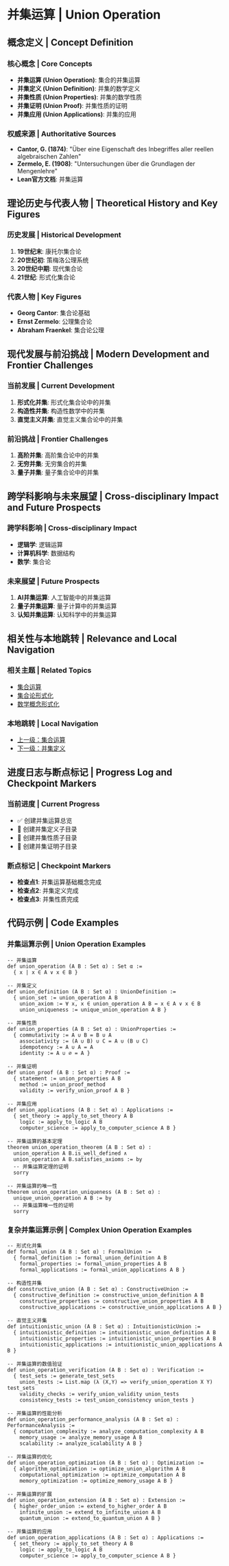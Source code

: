 # 并集运算 | Union Operation

## 概念定义 | Concept Definition

### 核心概念 | Core Concepts

- **并集运算 (Union Operation)**: 集合的并集运算
- **并集定义 (Union Definition)**: 并集的数学定义
- **并集性质 (Union Properties)**: 并集的数学性质
- **并集证明 (Union Proof)**: 并集性质的证明
- **并集应用 (Union Applications)**: 并集的应用

### 权威来源 | Authoritative Sources

- **Cantor, G. (1874)**: "Über eine Eigenschaft des Inbegriffes aller reellen algebraischen Zahlen"
- **Zermelo, E. (1908)**: "Untersuchungen über die Grundlagen der Mengenlehre"
- **Lean官方文档**: 并集运算

## 理论历史与代表人物 | Theoretical History and Key Figures

### 历史发展 | Historical Development

1. **19世纪末**: 康托尔集合论
2. **20世纪初**: 策梅洛公理系统
3. **20世纪中期**: 现代集合论
4. **21世纪**: 形式化集合论

### 代表人物 | Key Figures

- **Georg Cantor**: 集合论基础
- **Ernst Zermelo**: 公理集合论
- **Abraham Fraenkel**: 集合论公理

## 现代发展与前沿挑战 | Modern Development and Frontier Challenges

### 当前发展 | Current Development

1. **形式化并集**: 形式化集合论中的并集
2. **构造性并集**: 构造性数学中的并集
3. **直觉主义并集**: 直觉主义集合论中的并集

### 前沿挑战 | Frontier Challenges

1. **高阶并集**: 高阶集合论中的并集
2. **无穷并集**: 无穷集合的并集
3. **量子并集**: 量子集合论中的并集

## 跨学科影响与未来展望 | Cross-disciplinary Impact and Future Prospects

### 跨学科影响 | Cross-disciplinary Impact

- **逻辑学**: 逻辑运算
- **计算机科学**: 数据结构
- **数学**: 集合论

### 未来展望 | Future Prospects

1. **AI并集运算**: 人工智能中的并集运算
2. **量子并集运算**: 量子计算中的并集运算
3. **认知并集运算**: 认知科学中的并集运算

## 相关性与本地跳转 | Relevance and Local Navigation

### 相关主题 | Related Topics

- [集合运算](../01-总览.md)
- [集合论形式化](../../01-总览.md)
- [数学概念形式化](../../../01-总览.md)

### 本地跳转 | Local Navigation

- [上一级：集合运算](../01-总览.md)
- [下一级：并集定义](02-并集定义/01-总览.md)

## 进度日志与断点标记 | Progress Log and Checkpoint Markers

### 当前进度 | Current Progress

- ✅ 创建并集运算总览
- 🔄 创建并集定义子目录
- 🔄 创建并集性质子目录
- 🔄 创建并集证明子目录

### 断点标记 | Checkpoint Markers

- **检查点1**: 并集运算基础概念完成
- **检查点2**: 并集定义完成
- **检查点3**: 并集性质完成

## 代码示例 | Code Examples

### 并集运算示例 | Union Operation Examples

```lean
-- 并集运算
def union_operation (A B : Set α) : Set α :=
  { x | x ∈ A ∨ x ∈ B }

-- 并集定义
def union_definition (A B : Set α) : UnionDefinition :=
  { union_set := union_operation A B
    union_axiom := ∀ x, x ∈ union_operation A B ↔ x ∈ A ∨ x ∈ B
    union_uniqueness := unique_union_operation A B }

-- 并集性质
def union_properties (A B : Set α) : UnionProperties :=
  { commutativity := A ∪ B = B ∪ A
    associativity := (A ∪ B) ∪ C = A ∪ (B ∪ C)
    idempotency := A ∪ A = A
    identity := A ∪ ∅ = A }

-- 并集证明
def union_proof (A B : Set α) : Proof :=
  { statement := union_properties A B
    method := union_proof_method
    validity := verify_union_proof A B }

-- 并集应用
def union_applications (A B : Set α) : Applications :=
  { set_theory := apply_to_set_theory A B
    logic := apply_to_logic A B
    computer_science := apply_to_computer_science A B }

-- 并集运算的基本定理
theorem union_operation_theorem (A B : Set α) :
  union_operation A B.is_well_defined ∧
  union_operation A B.satisfies_axioms := by
  -- 并集运算定理的证明
  sorry

-- 并集运算的唯一性
theorem union_operation_uniqueness (A B : Set α) :
  unique_union_operation A B := by
  -- 并集运算唯一性的证明
  sorry
```

### 复杂并集运算示例 | Complex Union Operation Examples

```lean
-- 形式化并集
def formal_union (A B : Set α) : FormalUnion :=
  { formal_definition := formal_union_definition A B
    formal_properties := formal_union_properties A B
    formal_applications := formal_union_applications A B }

-- 构造性并集
def constructive_union (A B : Set α) : ConstructiveUnion :=
  { constructive_definition := constructive_union_definition A B
    constructive_properties := constructive_union_properties A B
    constructive_applications := constructive_union_applications A B }

-- 直觉主义并集
def intuitionistic_union (A B : Set α) : IntuitionisticUnion :=
  { intuitionistic_definition := intuitionistic_union_definition A B
    intuitionistic_properties := intuitionistic_union_properties A B
    intuitionistic_applications := intuitionistic_union_applications A B }

-- 并集运算的数值验证
def union_operation_verification (A B : Set α) : Verification :=
  { test_sets := generate_test_sets
    union_tests := List.map (λ (X,Y) => verify_union_operation X Y) test_sets
    validity_checks := verify_union_validity union_tests
    consistency_tests := test_union_consistency union_tests }

-- 并集运算的性能分析
def union_operation_performance_analysis (A B : Set α) : PerformanceAnalysis :=
  { computation_complexity := analyze_computation_complexity A B
    memory_usage := analyze_memory_usage A B
    scalability := analyze_scalability A B }

-- 并集运算的优化
def union_operation_optimization (A B : Set α) : Optimization :=
  { algorithm_optimization := optimize_union_algorithm A B
    computational_optimization := optimize_computation A B
    memory_optimization := optimize_memory_usage A B }

-- 并集运算的扩展
def union_operation_extension (A B : Set α) : Extension :=
  { higher_order_union := extend_to_higher_order A B
    infinite_union := extend_to_infinite_union A B
    quantum_union := extend_to_quantum_union A B }

-- 并集运算的应用
def union_operation_applications (A B : Set α) : Applications :=
  { set_theory := apply_to_set_theory A B
    logic := apply_to_logic A B
    computer_science := apply_to_computer_science A B }
```
